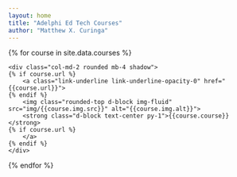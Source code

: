 ```yaml
---
layout: home
title: "Adelphi Ed Tech Courses"
author: "Matthew X. Curinga"
---
```


<div class="row mt-4 p-4">

{% for course in site.data.courses %}

    <div class="col-md-2 rounded mb-4 shadow">    
    {% if course.url %}
        <a class="link-underline link-underline-opacity-0" href="{{course.url}}">
    {% endif %}
        <img class="rounded-top d-block img-fluid" src="img/{{course.img.src}}" alt="{{course.img.alt}}">
        <strong class="d-block text-center py-1">{{course.course}}</strong>
    {% if course.url %}
        </a>
    {% endif %}
    </div>

{% endfor %}

</div>

